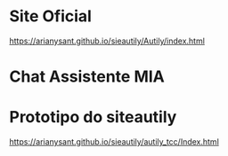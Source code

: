 # Site Oficial
 https://arianysant.github.io/sieautily/Autily/index.html
 
 # Chat Assistente MIA





# Prototipo do siteautily

 https://arianysant.github.io/sieautily/autily_tcc/Index.html
